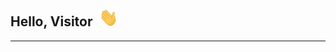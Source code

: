 <div style="display: flex; justify-content: center"><div style="background: url('./assets/Horizontal.png') 0 /auto auto no-repeat; width: 500px; height: 150px"></div></div>

## Hello, Visitor <img style="margin-left: 5px;" src="https://raw.githubusercontent.com/ABSphreak/ABSphreak/master/gifs/Hi.gif" width="30px">

---
